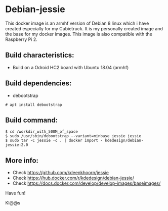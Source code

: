 # Debian-jessie
This docker image is an armhf version of Debian 8 linux which i have created especially for my Cubietruck. It is my personally created image and the base for my docker images. This image is also compatible with the Raspberry Pi 2.

## Build characteristics:
- Build on a Odroid HC2 board with Ubuntu 18.04 (armhf)

## Build dependencies:
- debootstrap 
```
# apt install debootstrap
```

## Build command:
```
$ cd /workdir_with_500M_of_space
$ sudo /usr/sbin/debootstrap --variant=minbase jessie jessie
$ sudo tar -C jessie -c . | docker import - kdedesign/debian-jessie:2.0

```

## More info:
- Check https://github.com/kdeenkhoorn/jessie
- Check https://hub.docker.com/r/kdedesign/debian-jessie/
- Check https://docs.docker.com/develop/develop-images/baseimages/

Have fun!

Kl@@s
